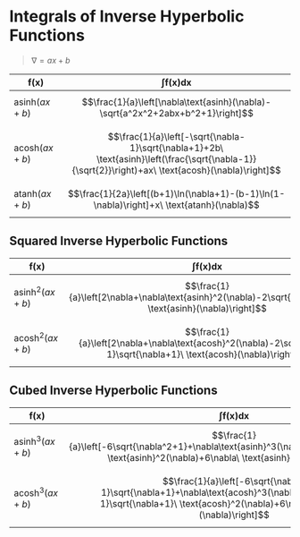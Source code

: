 # Integrals of Inverse Hyperbolic Functions

> $\nabla = ax+b$

| $\boldsymbol{f(x)}$ | $\boldsymbol{\int f(x) dx}$ |
|--|--|
| $\text{asinh}(ax+b)$ | $$\frac{1}{a}\left[\nabla\text{asinh}(\nabla)-\sqrt{a^2x^2+2abx+b^2+1}\right]$$ |
| $\text{acosh}(ax+b)$ | $$\frac{1}{a}\left[-\sqrt{\nabla-1}\sqrt{\nabla+1}+2b\ \text{asinh}\left(\frac{\sqrt{\nabla-1}}{\sqrt{2}}\right)+ax\ \text{acosh}(\nabla)\right]$$ |
| $\text{atanh}(ax+b)$ | $$\frac{1}{2a}\left[(b+1)\ln(\nabla+1)-(b-1)\ln(1-\nabla)\right]+x\ \text{atanh}(\nabla)$$ |

## Squared Inverse Hyperbolic Functions

| $\boldsymbol{f(x)}$ | $\boldsymbol{\int f(x) dx}$ |
|--|--|
| $\text{asinh}^2(ax+b)$ | $$\frac{1}{a}\left[2\nabla+\nabla\text{asinh}^2(\nabla)-2\sqrt{\nabla^2+1}\ \text{asinh}(\nabla)\right]$$ |
| $\text{acosh}^2(ax+b)$ | $$\frac{1}{a}\left[2\nabla+\nabla\text{acosh}^2(\nabla)-2\sqrt{\nabla-1}\sqrt{\nabla+1}\ \text{acosh}(\nabla)\right]$$ |

## Cubed Inverse Hyperbolic Functions

| $\boldsymbol{f(x)}$ | $\boldsymbol{\int f(x) dx}$ |
|--|--|
| $\text{asinh}^3(ax+b)$ | $$\frac{1}{a}\left[-6\sqrt{\nabla^2+1}+\nabla\text{asinh}^3(\nabla)-3\sqrt{\nabla^2+1}\ \text{asinh}^2(\nabla)+6\nabla\ \text{asinh}(\nabla)\right]$$ |
| $\text{acosh}^3(ax+b)$ | $$\frac{1}{a}\left[-6\sqrt{\nabla-1}\sqrt{\nabla+1}+\nabla\text{acosh}^3(\nabla)-3\sqrt{\nabla-1}\sqrt{\nabla+1}\ \text{acosh}^2(\nabla)+6\nabla\ \text{acosh}(\nabla)\right]$$ |



